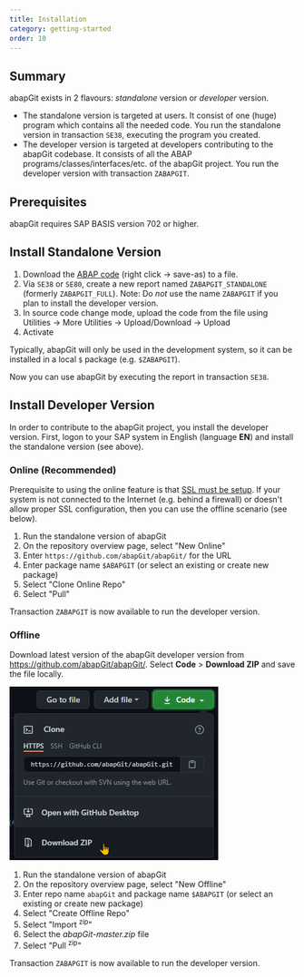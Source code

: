 ```yaml
---
title: Installation
category: getting-started
order: 10
---
```


## Summary ##
abapGit exists in 2 flavours: _standalone_ version or _developer_ version.

  * The standalone version is targeted at users. It consist of one (huge) program which contains all the needed code. You run the standalone version in transaction `SE38`, executing the program you created.
  * The developer version is targeted at developers contributing to the abapGit codebase. It consists of all the ABAP programs/classes/interfaces/etc. of the abapGit project. You run the developer version with transaction `ZABAPGIT`.

## Prerequisites ##
abapGit requires SAP BASIS version 702 or higher.

## Install Standalone Version ##
1. Download the [ABAP code](https://raw.githubusercontent.com/abapGit/build/main/zabapgit.abap) (right click -> save-as) to a file.
2. Via `SE38` or `SE80`, create a new report named `ZABAPGIT_STANDALONE` (formerly `ZABAPGIT_FULL`). Note: Do *not* use the name `ZABAPGIT` if you plan to install the developer version.
3. In source code change mode, upload the code from the file using Utilities -> More Utilities -> Upload/Download -> Upload
4. Activate

Typically, abapGit will only be used in the development system, so it can be installed in a local `$` package (e.g.  `$ZABAPGIT`).

Now you can use abapGit by executing the report in transaction `SE38`.

## Install Developer Version ##

In order to contribute to the abapGit project, you install the developer version. First, logon to your SAP system in English (language **EN**) and install the standalone version (see above).

### Online (Recommended)

Prerequisite to using the online feature is that [SSL must be setup](guide-ssl-setup.html). If your system is not connected to the Internet (e.g. behind a firewall) or doesn't allow proper SSL configuration, then you can use the offline scenario (see below).

1. Run the standalone version of abapGit
1. On the repository overview page, select "New Online"
1. Enter `https://github.com/abapGit/abapGit/` for the URL
1. Enter package name `$ABAPGIT` (or select an existing or create new package)
1. Select "Clone Online Repo"
1. Select "Pull"

Transaction `ZABAPGIT` is now available to run the developer version.

### Offline

Download latest version of the abapGit developer version from https://github.com/abapGit/abapGit/. Select **Code** > **Download ZIP** and save the file locally.

![](img/zip_download.png)

1. Run the standalone version of abapGit
1. On the repository overview page, select "New Offline"
1. Enter repo name `abapGit` and package name `$ABAPGIT` (or select an existing or create new package)
1. Select "Create Offline Repo"
1. Select "Import <sup>zip</sup>"
1. Select the *abapGit-master.zip* file
1. Select "Pull <sup>zip</sup>"

Transaction `ZABAPGIT` is now available to run the developer version.
